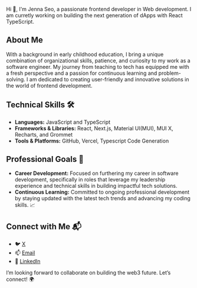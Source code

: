 Hi 👋, I'm Jenna Seo, a passionate frontend developer in Web development. I am curretly working on building the next generation of dApps with React TypeScript.

## About Me
With a background in early childhood education, I bring a unique combination of organizational skills, patience, and curiosity to my work as a software engineer. My journey from teaching to tech has equipped me with a fresh perspective and a passion for continuous learning and problem-solving. I am dedicated to creating user-friendly and innovative solutions in the world of frontend development.

## Technical Skills 🛠️
- **Languages:** JavaScript and TypeScript
- **Frameworks & Libraries:** React, Next.js, Material UI(MUI), MUI X, Recharts, and Grommet
- **Tools & Platforms:** GitHub, Vercel, Typescript Code Generation

## Professional Goals 🚀
- **Career Development:** Focused on furthering my career in software development, specifically in roles that leverage my leadership experience and technical skills in building impactful tech solutions.
- **Continuous Learning:** Committed to ongoing professional development by staying updated with the latest tech trends and advancing my coding skills. 📈

## Connect with Me 📬
- 🐦 [X](https://x.com/JiJiCodes)
- 📫 [Email](mailto:jijicodes@gmail.com)
- 🔗 [LinkedIn](https://www.linkedin.com/in/jennacodes/)

I’m looking forward to collaborate on building the web3 future. Let’s connect! 🌍
